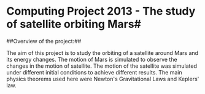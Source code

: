 # Computing Project 2013 - The study of satellite orbiting Mars#

##Overview of the project:##

The aim of this project is to study the orbiting of a satellite around Mars and its energy changes. The motion of Mars is simulated to observe the changes in the motion of satellite. The motion of the satellite was simulated under different initial conditions to achieve different results. The main physics theorems used here were Newton's Gravitational Laws and Keplers' law. 

